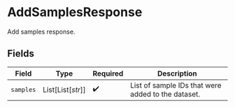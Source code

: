 # AddSamplesResponse

Add samples response.


## Fields

| Field                                              | Type                                               | Required                                           | Description                                        |
| -------------------------------------------------- | -------------------------------------------------- | -------------------------------------------------- | -------------------------------------------------- |
| `samples`                                          | List[List[*str*]]                                  | :heavy_check_mark:                                 | List of sample IDs that were added to the dataset. |